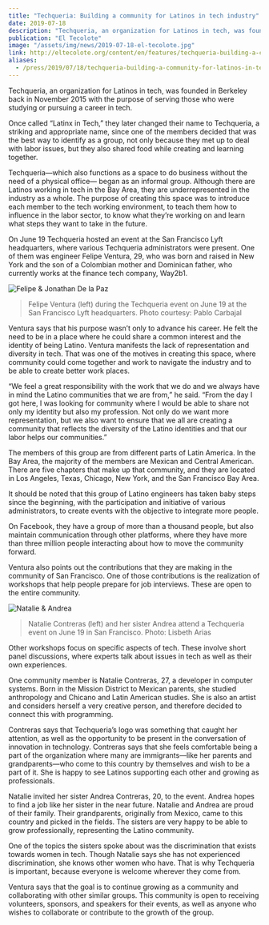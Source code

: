 ```yaml
---
title: "Techqueria: Building a community for Latinos in tech industry"
date: 2019-07-18
description: "Techqueria, an organization for Latinos in tech, was founded in Berkeley back in November 2015 with the purpose of serving those who were studying or pursuing a career in tech."
publication: "El Tecolote"
image: "/assets/img/news/2019-07-18-el-tecolote.jpg"
link: http://eltecolote.org/content/en/features/techqueria-building-a-community-for-latinos-in-tech-industry/
aliases:
  - /press/2019/07/18/techqueria-building-a-community-for-latinos-in-tech-industry/
---
```


Techqueria, an organization for Latinos in tech, was founded in Berkeley back in November 2015 with the purpose of serving those who were studying or pursuing a career in tech.

Once called “Latinx in Tech,” they later changed their name to Techqueria, a striking and appropriate name, since one of the members decided that was the best way to identify as a group, not only because they met up to deal with labor issues, but they also shared food while creating and learning
together.

Techqueria—which also functions as a space to do business without the need of a physical office— began as an informal group. Although there are Latinos working in tech in the Bay Area, they are underrepresented in the industry as a whole. The purpose of creating this space was to introduce each
member to the tech working environment, to teach them how to influence in the labor sector, to know what they’re working on and learn what steps they want to take in the future.

On June 19 Techqueria hosted an event at the San Francisco Lyft headquarters, where various Techqueria administrators were present. One of them was engineer Felipe Ventura, 29, who was born and raised in New York and the son of a Colombian mother and Dominican father, who currently works at the
finance tech company, Way2b1.

![Felipe & Jonathan De la Paz](/assets/img/news/2019-07-18-el-tecolote.jpg)

> Felipe Ventura (left) during the Techqueria event on June 19 at the San Francisco Lyft headquarters. Photo courtesy: Pablo Carbajal

Ventura says that his purpose wasn’t only to advance his career. He felt the need to be in a place where he could share a common interest and the identity of being Latino. Ventura manifests the lack of representation and diversity in tech. That was one of the motives in creating this space, where
community could come together and work to navigate the industry and to be able to create better work places.

“We feel a great responsibility with the work that we do and we always have in mind the Latino communities that we are from,” he said. “From the day I got here, I was looking for community where I would be able to share not only my identity but also my profession. Not only do we want more
representation, but we also want to ensure that we all are creating a community that reflects the diversity of the Latino identities and that our labor helps our communities.”

The members of this group are from different parts of Latin America. In the Bay Area, the majority of the members are Mexican and Central American. There are five chapters that make up that community, and they are located in Los Angeles, Texas, Chicago, New York, and the San Francisco Bay Area.

It should be noted that this group of Latino engineers has taken baby steps since the beginning, with the participation and initiative of various administrators, to create events with the objective to integrate more people.

On Facebook, they have a group of more than a thousand people, but also maintain communication through other platforms, where they have more than three million people interacting about how to move the community forward.

Ventura also points out the contributions that they are making in the community of San Francisco. One of those contributions is the realization of workshops that help people prepare for job interviews. These are open to the entire community.

![Natalie & Andrea](/assets/img/news/2019-07-18-el-tecolote-2.jpg)

> Natalie Contreras (left) and her sister Andrea attend a Techqueria event on June 19 in San Francisco. Photo: Lisbeth Arias

Other workshops focus on specific aspects of tech. These involve short panel discussions, where experts talk about issues in tech as well as their own experiences.

One community member is Natalie Contreras, 27, a developer in computer systems. Born in the Mission District to Mexican parents, she studied anthropology and Chicano and Latin American studies. She is also an artist and considers herself a very creative person, and therefore decided to connect this
with programming.

Contreras says that Techqueria’s logo was something that caught her attention, as well as the opportunity to be present in the conversation of innovation in technology. Contreras says that she feels comfortable being a part of the organization where many are immigrants—like her parents and
grandparents—who come to this country by themselves and wish to be a part of it. She is happy to see Latinos supporting each other and growing as professionals.

Natalie invited her sister Andrea Contreras, 20, to the event. Andrea hopes to find a job like her sister in the near future. Natalie and Andrea are proud of their family. Their grandparents, originally from Mexico, came to this country and picked in the fields. The sisters are very happy to be able
to grow professionally, representing the Latino community.

One of the topics the sisters spoke about was the discrimination that exists towards women in tech. Though Natalie says she has not experienced discrimination, she knows other women who have. That is why Techqueria is important, because everyone is welcome wherever they come from.

Ventura says that the goal is to continue growing as a community and collaborating with other similar groups. This community is open to receiving volunteers, sponsors, and speakers for their events, as well as anyone who wishes to collaborate or contribute to the growth of the group.
